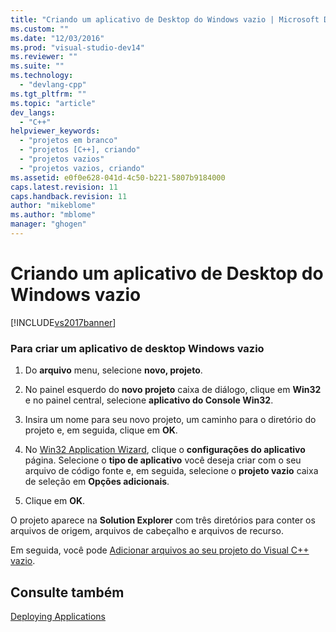 ```yaml
---
title: "Criando um aplicativo de Desktop do Windows vazio | Microsoft Docs"
ms.custom: ""
ms.date: "12/03/2016"
ms.prod: "visual-studio-dev14"
ms.reviewer: ""
ms.suite: ""
ms.technology: 
  - "devlang-cpp"
ms.tgt_pltfrm: ""
ms.topic: "article"
dev_langs: 
  - "C++"
helpviewer_keywords: 
  - "projetos em branco"
  - "projetos [C++], criando"
  - "projetos vazios"
  - "projetos vazios, criando"
ms.assetid: e0f0e628-041d-4c50-b221-5807b9184000
caps.latest.revision: 11
caps.handback.revision: 11
author: "mikeblome"
ms.author: "mblome"
manager: "ghogen"
---
```

# Criando um aplicativo de Desktop do Windows vazio
[!INCLUDE[vs2017banner](../assembler/inline/includes/vs2017banner.md)]

### Para criar um aplicativo de desktop Windows vazio  
  
1.  Do **arquivo** menu, selecione **novo, projeto**.  
  
2.  No painel esquerdo do **novo projeto** caixa de diálogo, clique em **Win32** e no painel central, selecione **aplicativo do Console Win32**.  
  
3.  Insira um nome para seu novo projeto, um caminho para o diretório do projeto e, em seguida, clique em **OK**.  
  
4.  No [Win32 Application Wizard](../windows/win32-application-wizard.md), clique o **configurações do aplicativo** página. Selecione o **tipo de aplicativo** você deseja criar com o seu arquivo de código fonte e, em seguida, selecione o **projeto vazio** caixa de seleção em **Opções adicionais**.  
  
5.  Clique em **OK**.  
  
 O projeto aparece na **Solution Explorer** com três diretórios para conter os arquivos de origem, arquivos de cabeçalho e arquivos de recurso.  
  
 Em seguida, você pode [Adicionar arquivos ao seu projeto do Visual C\+\+ vazio](../windows/adding-files-to-an-empty-win32-applications.md).  
  
## Consulte também  
 [Deploying Applications](http://msdn.microsoft.com/pt-br/4ff8881d-0daf-47e7-bfe7-774c625031b4)